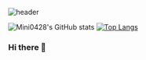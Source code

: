 ![header](https://capsule-render.vercel.app/api?type=soft&height=200&color=timeGradient%20&text=Mini0428s%20Dev%20World&fontColor=40E01B&textBg=false&rotate=5&fontAlign=50&animation=fadeIn)

![Mini0428's GitHub stats](https://github-readme-stats.vercel.app/api?username=mini0428&show_icons=true&theme=radical)
[![Top Langs](https://github-readme-stats.vercel.app/api/top-langs/?username=mini0428&layout=donut)](https://github.com/anuraghazra/github-readme-stats)



### Hi there 👋

<!--
**mini0428/mini0428** is a ✨ _special_ ✨ repository because its `README.md` (this file) appears on your GitHub profile.

Here are some ideas to get you started:

- 🔭 I’m currently working on ...
- 🌱 I’m currently learning ...
- 👯 I’m looking to collaborate on ...
- 🤔 I’m looking for help with ...
- 💬 Ask me about ...
- 📫 How to reach me: ...
- 😄 Pronouns: ...
- ⚡ Fun fact: ...
-->

